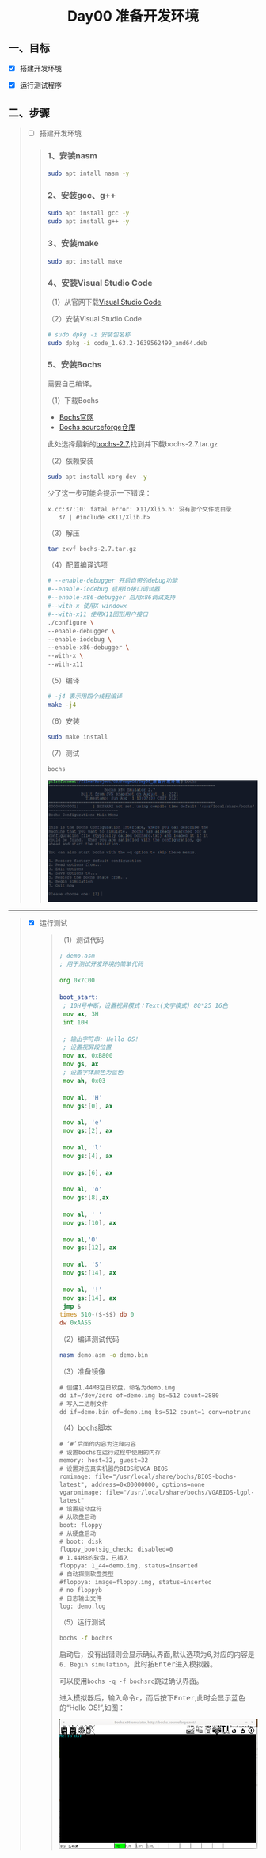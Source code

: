 # <h1 align="center">Day00 准备开发环境</h1>

## 一、目标

* [x] 搭建开发环境
* [x] 运行测试程序



## 二、步骤

> * [ ] 搭建开发环境
> > ### 1、安装nasm
> >
> > ```bash
> > sudo apt intall nasm -y
> > ```
> >
> > ### 2、安装gcc、g++
> >
> > ```bash
> > sudo apt install gcc -y
> > sudo apt install g++ -y
> > ```
> >
> > ### 3、安装make
> >
> > ```bash
> > sudo apt install make
> > ```
> >
> > ### 4、安装Visual Studio Code
> >
> > （1）从官网下载[Visual Studio Code](https://code.visualstudio.com/)
> >
> > （2）安装Visual Studio Code
> >
> > ```bash
> > # sudo dpkg -i 安装包名称
> > sudo dpkg -i code_1.63.2-1639562499_amd64.deb
> > ```
> >
> > ### 5、安装Bochs
> >
> > 需要自己编译。
> >
> > （1）下载Bochs
> >
> > * [Bochs官网](https://bochs.sourceforge.io/)
> > * [Bochs sourceforge仓库](https://sourceforge.net/projects/bochs/files/bochs/)
> >
> > 此处选择最新的[bochs-2.7](https://sourceforge.net/projects/bochs/files/bochs/2.7/),找到并下载bochs-2.7.tar.gz
> >
> > （2）依赖安装
> >
> > ```bash
> > sudo apt install xorg-dev -y
> > ```
> >
> > 少了这一步可能会提示一下错误：
> >
> > ```
> > x.cc:37:10: fatal error: X11/Xlib.h: 没有那个文件或目录
> >    37 | #include <X11/Xlib.h>
> > ```
> >
> > （3）解压
> >
> > ```bash
> > tar zxvf bochs-2.7.tar.gz
> > ```
> >
> > （4）配置编译选项
> >
> > ```bash
> > # --enable-debugger 开启自带的debug功能
> > #--enable-iodebug 启用io接口调试器
> > #--enable-x86-debugger 启用x86调试支持
> > #--with-x 使用X windowx
> > #--with-x11 使用X11图形用户接口
> > ./configure \
> > --enable-debugger \
> > --enable-iodebug \
> > --enable-x86-debugger \
> > --with-x \
> > --with-x11
> > ```
> >
> > （5）编译
> >
> > ```bash
> > # -j4 表示用四个线程编译
> > make -j4
> > ```
> >
> > （6）安装
> >
> > ```bash
> > sudo make install
> > ```
> > （7）测试
> >
> > ```bash
> > bochs
> > ```
> >
> > 
> >
> > ![安装结果测试](img/InstallSuccess.png)

----

>* [x] 运行测试
>
>   > （1）测试代码
>   >
>   > ```asm
>   > ; demo.asm
>   > ; 用于测试开发环境的简单代码
>   > 
>   > org 0x7C00
>   > 
>   > boot_start:
>   >  ; 10H号中断，设置视屏模式：Text(文字模式) 80*25 16色
>   >  mov ax, 3H
>   >  int 10H
>   > 
>   >  ; 输出字符串: Hello OS!
>   >  ; 设置视屏段位置
>   >  mov ax, 0xB800
>   >  mov gs, ax
>   >  ; 设置字体颜色为蓝色
>   >  mov ah, 0x03
>   > 
>   >  mov al, 'H'
>   >  mov gs:[0], ax
>   > 
>   >  mov al, 'e'
>   >  mov gs:[2], ax
>   > 
>   >  mov al, 'l'
>   >  mov gs:[4], ax
>   > 
>   >  mov gs:[6], ax
>   > 
>   >  mov al, 'o'
>   >  mov gs:[8],ax
>   > 
>   >  mov al, ' '
>   >  mov gs:[10], ax
>   > 
>   >  mov al,'O'
>   >  mov gs:[12], ax
>   > 
>   >  mov al, 'S'
>   >  mov gs:[14], ax
>   > 
>   >  mov al, '!'
>   >  mov gs:[14], ax
>   >  jmp $
>   > times 510-($-$$) db 0
>   > dw 0xAA55
>   > ```
>   >
>   > （2）编译测试代码
>   >
>   > ```bash
>   > nasm demo.asm -o demo.bin
>   > ```
>   > 
>   >（3）准备镜像
>   > 
>   >```
>   > # 创建1.44MB空白软盘，命名为demo.img
>   > dd if=/dev/zero of=demo.img bs=512 count=2880
>   > # 写入二进制文件
>   > dd if=demo.bin of=demo.img bs=512 count=1 conv=notrunc
>   > ```
>   > 
>   >
>   > 
>   >（4）bochs脚本
>   > 
>   >```bochsrc
>   > # ‘#’后面的内容为注释内容
>   > # 设置bochs在运行过程中使用的内存
>   > memory: host=32, guest=32
>   > # 设置对应真实机器的BIOS和VGA BIOS
>   > romimage: file="/usr/local/share/bochs/BIOS-bochs-latest", address=0x00000000, options=none
>   > vgaromimage: file="/usr/local/share/bochs/VGABIOS-lgpl-latest"
>   > # 设置启动盘符
>   > # 从软盘启动
>   > boot: floppy
>   > # 从硬盘启动
>   > # boot: disk
>   > floppy_bootsig_check: disabled=0
>   > # 1.44MB的软盘，已插入
>   > floppya: 1_44=demo.img, status=inserted
>   > # 自动探测软盘类型
>   > #floppya: image=floppy.img, status=inserted
>   > # no floppyb
>   > # 日志输出文件
>   > log: demo.log
>   > ```
>   > 
>   >（5）运行测试
>   > 
>   >```bash
>   > bochs -f bochrs
>   > ```
>   > 
>   >启动后，没有出错则会显示确认界面,默认选项为6,对应的内容是`6. Begin simulation`，此时按<kbd>Enter</kbd>进入模拟器。
>   > 
>   >可以使用`bochs -q -f bochsrc`跳过确认界面。
>   > 
>   >进入模拟器后，输入命令`c`，而后按下<kbd>Enter</kbd>,此时会显示蓝色的“Hello OS!”,如图：
>   > 
>   >![运行结果](img/DemoSuccess.png)

